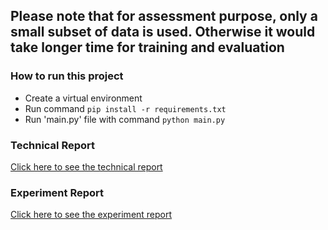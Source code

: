 ## Please note that for assessment purpose, only a small subset of data is used. Otherwise it would take longer time for training and evaluation

### How to run this project

- Create a virtual environment
- Run command `pip install -r requirements.txt`
- Run 'main.py' file with command `python main.py`

### Technical Report
[Click here to see the technical report](technical_report.md)

### Experiment Report
[Click here to see the experiment report](experiment_report.txt)